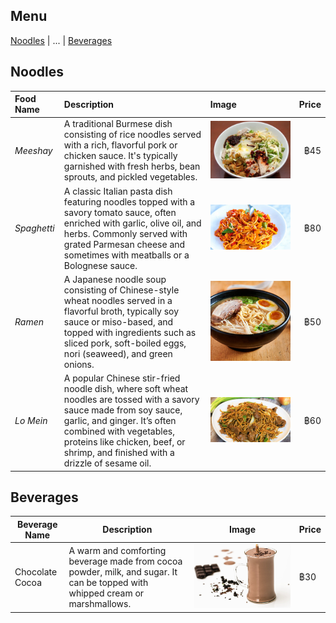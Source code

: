 ## Menu

[Noodles](#Noodles) | ... | [Beverages](#beverages)

## Noodles

| Food Name              | Description         | Image          | Price  |
|:-----------------------|:--------------------|:---------------|-------:|
| *Meeshay*              | A traditional Burmese dish consisting of rice noodles served with a rich, flavorful pork or chicken sauce. It's typically garnished with fresh herbs, bean sprouts, and pickled vegetables.   | ![image1](images/Meeshay.webp) | ฿45 |
| *Spaghetti*            | A classic Italian pasta dish featuring noodles topped with a savory tomato sauce, often enriched with garlic, olive oil, and herbs. Commonly served with grated Parmesan cheese and sometimes with meatballs or a Bolognese sauce.       | ![image2](images/Spaghetti.jpg) | ฿80 |
| *Ramen*                |  A Japanese noodle soup consisting of Chinese-style wheat noodles served in a flavorful broth, typically soy sauce or miso-based, and topped with ingredients such as sliced pork, soft-boiled eggs, nori (seaweed), and green onions.         | ![image3](images/Ramen.jpg) | ฿50  |
| *Lo Mein*              | A popular Chinese stir-fried noodle dish, where soft wheat noodles are tossed with a savory sauce made from soy sauce, garlic, and ginger. It’s often combined with vegetables, proteins like chicken, beef, or shrimp, and finished with a drizzle of sesame oil.         | ![image4](images/Lomein.webp) | ฿60  |


## Beverages

Beverage Name|Description|Image|Price
---|---|---|---
Chocolate Cocoa | A warm and comforting beverage made from cocoa powder, milk, and sugar. It can be topped with whipped cream or marshmallows. |![image5](images/ChocolateCocao.JPG)|฿30